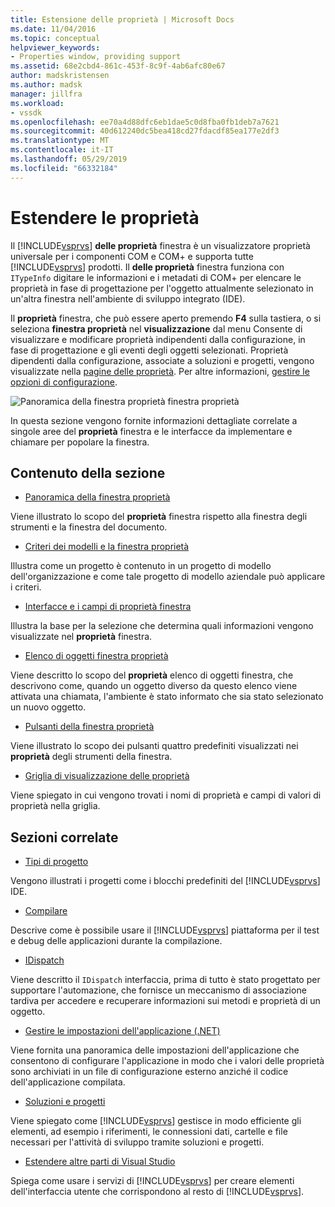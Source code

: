 ```yaml
---
title: Estensione delle proprietà | Microsoft Docs
ms.date: 11/04/2016
ms.topic: conceptual
helpviewer_keywords:
- Properties window, providing support
ms.assetid: 68e2cbd4-861c-453f-8c9f-4ab6afc80e67
author: madskristensen
ms.author: madsk
manager: jillfra
ms.workload:
- vssdk
ms.openlocfilehash: ee70a4d88dfc6eb1dae5c0d8fba0fb1deb7a7621
ms.sourcegitcommit: 40d612240dc5bea418cd27fdacdf85ea177e2df3
ms.translationtype: MT
ms.contentlocale: it-IT
ms.lasthandoff: 05/29/2019
ms.locfileid: "66332184"
---
```

# <a name="extend-properties"></a>Estendere le proprietà
Il [!INCLUDE[vsprvs](../../code-quality/includes/vsprvs_md.md)] **delle proprietà** finestra è un visualizzatore proprietà universale per i componenti COM e COM+ e supporta tutte [!INCLUDE[vsprvs](../../code-quality/includes/vsprvs_md.md)] prodotti. Il **delle proprietà** finestra funziona con `ITypeInfo` digitare le informazioni e i metadati di COM+ per elencare le proprietà in fase di progettazione per l'oggetto attualmente selezionato in un'altra finestra nell'ambiente di sviluppo integrato (IDE).

 Il **proprietà** finestra, che può essere aperto premendo **F4** sulla tastiera, o si seleziona **finestra proprietà** nel **visualizzazione** dal menu Consente di visualizzare e modificare proprietà indipendenti dalla configurazione, in fase di progettazione e gli eventi degli oggetti selezionati. Proprietà dipendenti dalla configurazione, associate a soluzioni e progetti, vengono visualizzate nella [pagine delle proprietà](../../extensibility/internals/property-pages.md). Per altre informazioni, [gestire le opzioni di configurazione](../../extensibility/internals/managing-configuration-options.md).

 ![Panoramica della finestra proprietà](../../extensibility/internals/media/vspropertieswindow.png "vsPropertiesWindow") finestra proprietà

 In questa sezione vengono fornite informazioni dettagliate correlate a singole aree del **proprietà** finestra e le interfacce da implementare e chiamare per popolare la finestra.

## <a name="in-this-section"></a>Contenuto della sezione
- [Panoramica della finestra proprietà](../../extensibility/internals/properties-window-overview.md)

 Viene illustrato lo scopo del **proprietà** finestra rispetto alla finestra degli strumenti e la finestra del documento.

- [Criteri dei modelli e la finestra proprietà](../../extensibility/internals/template-policy-and-the-properties-window.md)

 Illustra come un progetto è contenuto in un progetto di modello dell'organizzazione e come tale progetto di modello aziendale può applicare i criteri.

- [Interfacce e i campi di proprietà finestra](../../extensibility/internals/properties-window-fields-and-interfaces.md)

 Illustra la base per la selezione che determina quali informazioni vengono visualizzate nel **proprietà** finestra.

- [Elenco di oggetti finestra proprietà](../../extensibility/internals/properties-window-object-list.md)

 Viene descritto lo scopo del **proprietà** elenco di oggetti finestra, che descrivono come, quando un oggetto diverso da questo elenco viene attivata una chiamata, l'ambiente è stato informato che sia stato selezionato un nuovo oggetto.

- [Pulsanti della finestra proprietà](../../extensibility/internals/properties-window-buttons.md)

 Viene illustrato lo scopo dei pulsanti quattro predefiniti visualizzati nei **proprietà** degli strumenti della finestra.

- [Griglia di visualizzazione delle proprietà](../../extensibility/internals/properties-display-grid.md)

 Viene spiegato in cui vengono trovati i nomi di proprietà e campi di valori di proprietà nella griglia.

## <a name="related-sections"></a>Sezioni correlate
- [Tipi di progetto](../../extensibility/internals/project-types.md)

 Vengono illustrati i progetti come i blocchi predefiniti del [!INCLUDE[vsprvs](../../code-quality/includes/vsprvs_md.md)] IDE.

- [Compilare](../../ide/compiling-and-building-in-visual-studio.md)

 Descrive come è possibile usare il [!INCLUDE[vsprvs](../../code-quality/includes/vsprvs_md.md)] piattaforma per il test e debug delle applicazioni durante la compilazione.

- [IDispatch](/previous-versions/windows/desktop/api/oaidl/nn-oaidl-idispatch)

 Viene descritto il `IDispatch` interfaccia, prima di tutto è stato progettato per supportare l'automazione, che fornisce un meccanismo di associazione tardiva per accedere e recuperare informazioni sui metodi e proprietà di un oggetto.

- [Gestire le impostazioni dell'applicazione (.NET)](../../ide/managing-application-settings-dotnet.md)

 Viene fornita una panoramica delle impostazioni dell'applicazione che consentono di configurare l'applicazione in modo che i valori delle proprietà sono archiviati in un file di configurazione esterno anziché il codice dell'applicazione compilata.

- [Soluzioni e progetti](../../ide/solutions-and-projects-in-visual-studio.md)

 Viene spiegato come [!INCLUDE[vsprvs](../../code-quality/includes/vsprvs_md.md)] gestisce in modo efficiente gli elementi, ad esempio i riferimenti, le connessioni dati, cartelle e file necessari per l'attività di sviluppo tramite soluzioni e progetti.

- [Estendere altre parti di Visual Studio](../../extensibility/extending-other-parts-of-visual-studio.md)

 Spiega come usare i servizi di [!INCLUDE[vsprvs](../../code-quality/includes/vsprvs_md.md)] per creare elementi dell'interfaccia utente che corrispondono al resto di [!INCLUDE[vsprvs](../../code-quality/includes/vsprvs_md.md)].